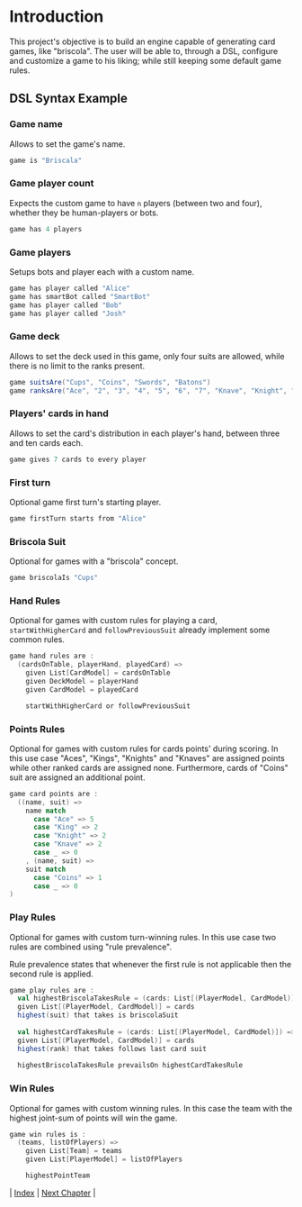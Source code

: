 # Introduction

This project's objective is to build an engine capable of generating card games, like "briscola".
The user will be able to, through a DSL, configure and customize a game to his liking; while still keeping some default game rules.  
## DSL Syntax Example
### Game name
Allows to set the game's name.
```scala
game is "Briscala"
```

### Game player count
Expects the custom game to have `n` players (between two and four), whether they be human-players or bots.
```scala
game has 4 players
```
### Game players
Setups bots and player each with a custom name.
```scala
game has player called "Alice"
game has smartBot called "SmartBot"
game has player called "Bob"
game has player called "Josh"
```
### Game deck
Allows to set the deck used in this game, only four suits are allowed, while there is no limit to the ranks present.
```scala
game suitsAre("Cups", "Coins", "Swords", "Batons")
game ranksAre("Ace", "2", "3", "4", "5", "6", "7", "Knave", "Knight", "King")
```
### Players' cards in hand
Allows to set the card's distribution in each player's hand, between three and ten cards each.
```scala
game gives 7 cards to every player
```
### First turn
Optional game first turn's starting player.
```scala
game firstTurn starts from "Alice"
```
### Briscola Suit
Optional for games with a "briscola" concept.
```scala
game briscolaIs "Cups"
```
### Hand Rules
Optional for games with custom rules for playing a card, `startWithHigherCard` and `followPreviousSuit` already implement some common rules.
```scala
game hand rules are :
  (cardsOnTable, playerHand, playedCard) =>
    given List[CardModel] = cardsOnTable
    given DeckModel = playerHand
    given CardModel = playedCard

    startWithHigherCard or followPreviousSuit
``` 
### Points Rules
Optional for games with custom rules for cards points' during scoring. In this use case "Aces", "Kings", "Knights" and "Knaves" are assigned points while other ranked cards are assigned none.
Furthermore, cards of "Coins" suit are assigned an additional point.
```scala
game card points are :
  ((name, suit) =>
    name match
      case "Ace" => 5
      case "King" => 2
      case "Knight" => 2
      case "Knave" => 2
      case _ => 0
    , (name, suit) =>
    suit match
      case "Coins" => 1
      case _ => 0
)
```
### Play Rules
Optional for games with custom turn-winning rules. In this use case two rules are combined using "rule prevalence".

Rule prevalence states that whenever the first rule is not applicable then the second rule is applied.
```scala
game play rules are :
  val highestBriscolaTakesRule = (cards: List[(PlayerModel, CardModel)]) =>
  given List[(PlayerModel, CardModel)] = cards
  highest(suit) that takes is briscolaSuit
    
  val highestCardTakesRule = (cards: List[(PlayerModel, CardModel)]) =>
  given List[(PlayerModel, CardModel)] = cards
  highest(rank) that takes follows last card suit
    
  highestBriscolaTakesRule prevailsOn highestCardTakesRule
```
### Win Rules
Optional for games with custom winning rules. In this case the team with the highest joint-sum of points will win the game.
```scala
game win rules is :
  (teams, listOfPlayers) =>
    given List[Team] = teams
    given List[PlayerModel] = listOfPlayers

    highestPointTeam
```

| [Index](../index.md) | [Next Chapter](../2-development_process/index.md) |